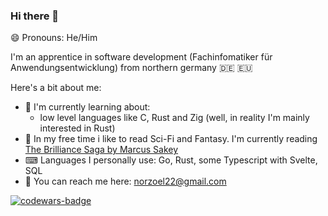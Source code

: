 ### Hi there 👋
😄 Pronouns: He/Him 

I'm an apprentice in software development (Fachinfomatiker für Anwendungsentwicklung) from northern germany 🇩🇪 🇪🇺

Here's a bit about me:
- 📖 I'm currently learning about:
  - low level languages like C, Rust and Zig (well, in reality I'm mainly interested in Rust)
- 📕 In my free time i like to read Sci-Fi and Fantasy. I'm currently reading 
[The Brilliance Saga by Marcus Sakey](https://www.goodreads.com/series/124491-brilliance-saga)
- ⌨ Languages I personally use: Go, Rust, some Typescript with Svelte, SQL
- 📧 You can reach me here: [norzoel22@gmail.com](mailto:norzoel22@gmail.com)
 
<a href="https://www.codewars.com/users/AnonymousPangolin" target="_blank">![codewars-badge](https://www.codewars.com/users/AnonymousPangolin/badges/large)</a>
